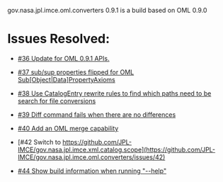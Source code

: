 gov.nasa.jpl.imce.oml.converters 0.9.1 is a build based on OML 0.9.0

# Issues Resolved:

- [#36 Update for OML 0.9.1 APIs.](https://github.com/JPL-IMCE/gov.nasa.jpl.imce.oml.converters/issues/36)

- [#37 sub/sup properties flipped for OML Sub\[Object|Data\]PropertyAxioms](https://github.com/JPL-IMCE/gov.nasa.jpl.imce.oml.converters/issues/37)

- [#38 Use CatalogEntry rewrite rules to find which paths need to be search for file conversions](https://github.com/JPL-IMCE/gov.nasa.jpl.imce.oml.converters/issues/38)

- [#39 Diff command fails when there are no differences](https://github.com/JPL-IMCE/gov.nasa.jpl.imce.oml.converters/issues/39)

- [#40 Add an OML merge capability](https://github.com/JPL-IMCE/gov.nasa.jpl.imce.oml.converters/issues/40)

- [#42 Switch to https://github.com/JPL-IMCE/gov.nasa.jpl.imce.xml.catalog.scope](https://github.com/JPL-IMCE/gov.nasa.jpl.imce.oml.converters/issues/42)

- [#44 Show build information when running "--help"](https://github.com/JPL-IMCE/gov.nasa.jpl.imce.oml.converters/issues/44)